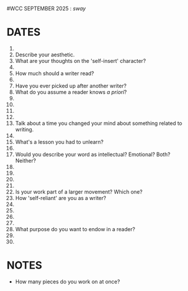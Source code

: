 #WCC SEPTEMBER 2025 : *sway*
<!-- Leaves of Grass -->

# DATES
1. 
2. Describe your aesthetic.
3. What are your thoughts on the 'self-insert' character? 
4. 
5. How much should a writer read?
6. 
7. Have you ever picked up after another writer?
8. What do you assume a reader knows *a priori*?
9. 
10. 
11. 
12. 
13. Talk about a time you changed your mind about something related to writing.
14. 
15. What's a lesson you had to unlearn?
16. 
17. Would you describe your word as intellectual? Emotional? Both? Neither?
18. 
19. 
20. 
21. 
22. Is your work part of a larger movement? Which one?
23. How 'self-reliant' are you as a writer?
24. 
25. 
26. 
27. 
28. What purpose do you want to endow in a reader?
29. 
30. 


# NOTES
- How many pieces do you work on at once?
